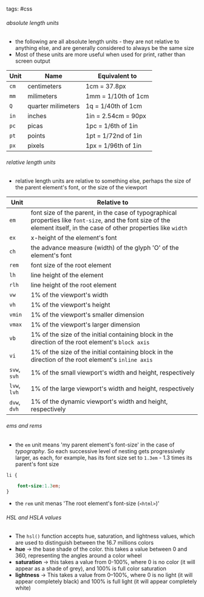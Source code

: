 tags: #css 

###### absolute length units
- the following are all absolute length units - they are not relative to anything else, and are generally considered to always be the same size
- Most of these units are more useful when used for print, rather than screen output

|Unit | Name | Equivalent to |
| ----|------|-------------|
|`cm` | centimeters | 1cm = 37.8px|
|`mm` | milimeters | 1mm = 1/10th of 1cm|
|`Q` | quarter milimeters | 1q = 1/40th of 1cm|
|`in` | inches | 1in = 2.54cm = 90px |
|`pc` | picas | 1pc = 1/6th of 1in |
| `pt` | points | 1pt = 1/72nd of 1in|
| `px` | pixels | 1px = 1/96th of 1in|

###### relative length units
- relative length units are relative to something else, perhaps the size of the parent element's font, or the size of the viewport

| Unit | Relative to |
|------|-------------|
| `em` | font size of the parent, in the case of typographical properties like `font-size`, and the font size of the element itself, in the case of other properties like `width` |
|`ex` | x-height of the element's font |
| `ch` | the advance measure (width) of the glyph 'O' of the element's font |
| `rem` | font size of the root element |
| `lh` | line height of the element |
| `rlh` | line height of the root element |
| `vw` | 1% of the viewport's width |
| `vh` | 1% of the viewport's height |
|`vmin` | 1% of the viewport's smaller dimension |
|`vmax` | 1% of the viewport's larger dimension |
| `vb` | 1% of the size of the initial containing block in the direction of the root element's `block axis`|
| `vi` | 1% of the size of the initial containing block in the direction of the root element's `inline axis`|
|`svw`, `svh` | 1% of the small viewport's width and height, respectively |
| `lvw`, `lvh` | 1% of the large viewport's width and height, respectively |
|`dvw`, `dvh` | 1% of the dynamic viewport's width and height, respectively |
###### ems and rems
- the `em` unit means 'my parent element's font-size' in the case of _typography_. So each successive level of nesting gets progressively larger, as each, for example, has its font size set to `1.3em` - 1.3 times its parent's font size
``` css
li {

	font-size:1.3em;
}
```
- the `rem` unit menas 'The root element's font-size (`<html>`)'
###### HSL and HSLA values
- The `hsl()` function accepts hue, saturation, and lightness values, which are used to distinguish between the 16.7 millions colors
- **hue** -> the base shade of the color. this takes a value between 0 and 360, representing the angles around a color wheel
- **saturation** -> this takes a value from 0-100%, where 0 is no color (it will appear as a shade of grey), and 100% is full color saturation
- **lightness** -> This takes a value from 0–100%, where 0 is no light (it will appear completely black) and 100% is full light (it will appear completely white)







